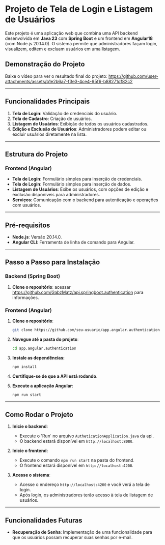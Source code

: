 # Projeto de Tela de Login e Listagem de Usuários

Este projeto é uma aplicação web que combina uma API backend desenvolvida em **Java 23** com **Spring Boot** e um frontend em **Angular18** (com Node.js 20.14.0). O sistema permite que administradores façam login, visualizem, editem e excluam usuários em uma listagem.

## Demonstração do Projeto

Baixe o vídeo para ver o resultado final do projeto:
https://github.com/user-attachments/assets/b1e2b6a7-f3e3-4ce4-95f6-b88271df82c2

---

## Funcionalidades Principais

1. **Tela de Login**: Validação de credenciais do usuário.
2. **Tela de Cadastro**: Criação de usuários.
3. **Listagem de Usuários**: Exibição de todos os usuários cadastrados.
4. **Edição e Exclusão de Usuários**: Administradores podem editar ou excluir usuários diretamente na lista.

---

## Estrutura do Projeto

### Frontend (Angular)

- **Tela de Login**: Formulário simples para inserção de credenciais.
- **Tela de Login**: Formulário simples para inserção de dados.
- **Listagem de Usuários**: Exibe os usuários, com opções de edição e exclusão disponíveis para administradores.
- **Serviços**: Comunicação com o backend para autenticação e operações com usuários.

---

## Pré-requisitos

- **Node.js**: Versão 20.14.0.
- **Angular CLI**: Ferramenta de linha de comando para Angular.

---

## Passo a Passo para Instalação

### Backend (Spring Boot)

1. **Clone o repositório**: acessar https://github.com/GabzMatz/api.springboot.authentication para informações.

### Frontend (Angular)

1. **Clone o repositório**:
    ```bash
    git clone https://github.com/seu-usuario/app.angular.authentication.git
    ```
2. **Navegue até a pasta do projeto**:
    ```bash
    cd app.angular.authentication
    ```
3. **Instale as dependências**:
    ```bash
    npm install
    ```
4. **Certifique-se de que a API está rodando.**

5. **Execute a aplicação Angular**:
    ```bash
    npm run start
    ```

---

## Como Rodar o Projeto

1. **Inicie o backend**:
    - Execute o 'Run' no arquivo `AutheticationApplication.java` da api.
    - O backend estará disponível em `http://localhost:8080`.

2. **Inicie o frontend**:
    - Execute o comando `npm run start` na pasta do frontend.
    - O frontend estará disponível em `http://localhost:4200`.

3. **Acesse o sistema**:
    - Acesse o endereço `http://localhost:4200` e você verá a tela de login.
    - Após login, os administradores terão acesso à tela de listagem de usuários.

---

## Funcionalidades Futuras

- **Recuperação de Senha**: Implementação de uma funcionalidade para que os usuários possam recuperar suas senhas por e-mail.


